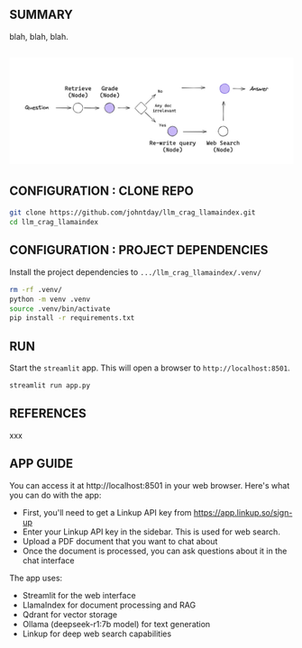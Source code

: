## SUMMARY
blah, blah, blah.

![CRAG Workflow](assets/crag.png)
---

## CONFIGURATION : CLONE REPO
```bash
git clone https://github.com/johntday/llm_crag_llamaindex.git
cd llm_crag_llamaindex
```

## CONFIGURATION : PROJECT DEPENDENCIES
Install the project dependencies to `.../llm_crag_llamaindex/.venv/`
```bash
rm -rf .venv/ 
python -m venv .venv 
source .venv/bin/activate 
pip install -r requirements.txt
```

## RUN
Start the `streamlit` app.  This will open a browser to `http://localhost:8501`.
```bash
streamlit run app.py
```

## REFERENCES
xxx

## APP GUIDE

You can access it at http://localhost:8501 in your web browser. Here's what you can do with the app:
- First, you'll need to get a Linkup API key from https://app.linkup.so/sign-up
- Enter your Linkup API key in the sidebar.  This is used for web search.
- Upload a PDF document that you want to chat about
- Once the document is processed, you can ask questions about it in the chat interface

The app uses:
- Streamlit for the web interface
- LlamaIndex for document processing and RAG
- Qdrant for vector storage
- Ollama (deepseek-r1:7b model) for text generation
- Linkup for deep web search capabilities
